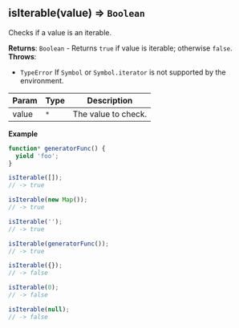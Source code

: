 <a name="isIterable"></a>

## isIterable(value) ⇒ <code>Boolean</code>
Checks if a value is an iterable.

**Returns**: <code>Boolean</code> - Returns `true` if value is iterable; otherwise `false`.  
**Throws**:

- <code>TypeError</code> If `Symbol` or `Symbol.iterator` is not supported by the environment.

| Param | Type | Description |
| --- | --- | --- |
| value | <code>\*</code> | The value to check. |

**Example**
```js
function* generatorFunc() {
  yield 'foo';
}

isIterable([]);
// -> true

isIterable(new Map());
// -> true

isIterable('');
// -> true

isIterable(generatorFunc());
// -> true

isIterable({});
// -> false

isIterable(0);
// -> false

isIterable(null);
// -> false
```
